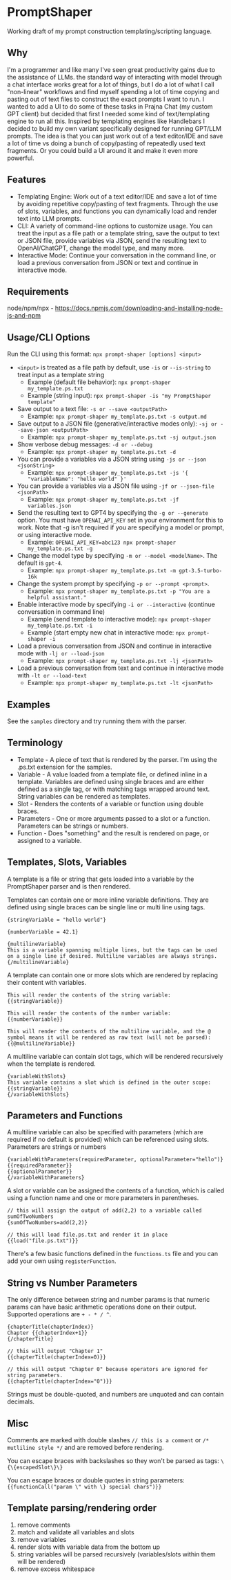 # PromptShaper
Working draft of my prompt construction templating/scripting language.

## Why
I'm a programmer and like many I've seen great productivity gains due to the assistance of LLMs. the standard way of interacting with model through a chat interface works great for a lot of things, but I do a lot of what I call "non-linear" workflows and find myself spending a lot of time copying and pasting out of text files to construct the exact prompts I want to run. I wanted to add a UI to do some of these tasks in Prajna Chat (my custom GPT client) but decided that first I needed some kind of text/templating engine to run all this. Inspired by templating engines like Handlebars I decided to build my own variant specifically designed for running GPT/LLM prompts. The idea is that you can just work out of a text editor/IDE and save a lot of time vs doing a bunch of copy/pasting of repeatedly used text fragments. Or you could build a UI around it and make it even more powerful.

## Features
- Templating Engine: Work out of a text editor/IDE and save a lot of time by avoiding repetitive copy/pasting of text fragments. Through the use of slots, variables, and functions you can dynamically load and render text into LLM prompts.
- CLI: A variety of command-line options to customize usage. You can treat the input as a file path or a template string, save the output to text or JSON file, provide variables via JSON, send the resulting text to OpenAI/ChatGPT, change the model type, and many more.
- Interactive Mode: Continue your conversation in the command line, or load a previous conversation from JSON or text and continue in interactive mode.

## Requirements
node/npm/npx - https://docs.npmjs.com/downloading-and-installing-node-js-and-npm

## Usage/CLI Options
Run the CLI using this format: `npx prompt-shaper [options] <input>`
- `<input>` is treated as a file path by default, use `-is` or `--is-string` to treat input as a template string 
  - Example (default file behavior): `npx prompt-shaper my_template.ps.txt`
  - Example (string input): `npx prompt-shaper -is "my PromptShaper template"`
- Save output to a text file: `-s or --save <outputPath>`
  - Example: `npx prompt-shaper my_template.ps.txt -s output.md`
- Save output to a JSON file (generative/interactive modes only): `-sj or --save-json <outputPath>`
  - Example: `npx prompt-shaper my_template.ps.txt -sj output.json`
- Show verbose debug messages: `-d or --debug`
  - Example: `npx prompt-shaper my_template.ps.txt -d`
- You can provide a variables via a JSON string using `-js or --json <jsonString>`
  - Example: `npx prompt-shaper my_template.ps.txt -js '{ "variableName": "hello world" }'`
- You can provide a variables via a JSON file using `-jf or --json-file <jsonPath>`
  - Example: `npx prompt-shaper my_template.ps.txt -jf variables.json`
- Send the resulting text to GPT4 by specifying the `-g or --generate` option. You must have `OPENAI_API_KEY` set in your environment for this to work. Note that -g isn't required if you are specifying a model or prompt, or using interactive mode.
  - Example: `OPENAI_API_KEY=abc123 npx prompt-shaper my_template.ps.txt -g`
- Change the model type by specifying `-m or --model <modelName>`. The default is `gpt-4`.
  - Example: `npx prompt-shaper my_template.ps.txt -m gpt-3.5-turbo-16k`
- Change the system prompt by specifying `-p or --prompt <prompt>`.
  - Example: `npx prompt-shaper my_template.ps.txt -p "You are a helpful assistant."`
- Enable interactive mode by specifying `-i or --interactive` (continue conversation in command line)
  - Example (send template to interactive mode): `npx prompt-shaper my_template.ps.txt -i`
  - Example (start empty new chat in interactive mode: `npx prompt-shaper -i`
- Load a previous conversation from JSON and continue in interactive mode with `-lj or --load-json`
  - Example: `npx prompt-shaper my_template.ps.txt -lj <jsonPath>`
- Load a previous conversation from text and continue in interactive mode with `-lt or --load-text`
  - Example: `npx prompt-shaper my_template.ps.txt -lt <jsonPath>`

## Examples
See the `samples` directory and try running them with the parser.

## Terminology
- Template - A piece of text that is rendered by the parser. I'm using the .ps.txt extension for the samples.
- Variable - A value loaded from a template file, or defined inline in a template. Variables are defined using single braces and are either defined as a single tag, or with matching tags wrapped around text. String variables can be rendered as templates.
- Slot - Renders the contents of a variable or function using double braces.
- Parameters - One or more arguments passed to a slot or a function. Parameters can be strings or numbers.
- Function - Does "something" and the result is rendered on page, or assigned to a variable.

## Templates, Slots, Variables
A template is a file or string that gets loaded into a variable by the PromptShaper parser and is then rendered.

Templates can contain one or more inline variable definitions. They are defined using single braces can be single line or multi line using tags.
```
{stringVariable = "hello world"}

{numberVariable = 42.1}

{multilineVariable}
This is a variable spanning multiple lines, but the tags can be used on a single line if desired. Multiline variables are always strings.
{/multilineVariable}
```

A template can contain one or more slots which are rendered by replacing their content with variables.
```
This will render the contents of the string variable: {{stringVariable}}

This will render the contents of the number variable: {{numberVariable}}

This will render the contents of the multiline variable, and the @ symbol means it will be rendered as raw text (will not be parsed): {{@multilineVariable}}
```

A multiline variable can contain slot tags, which will be rendered recursively when the template is rendered.
```
{variableWithSlots}
This variable contains a slot which is defined in the outer scope: {{stringVariable}}
{/variableWithSlots}
```

## Parameters and Functions
A multiline variable can also be specified with parameters (which are required if no default is provided) which can be referenced using slots. Parameters are strings or numbers
```
{variableWithParameters(requiredParameter, optionalParameter="hello")}
{{requiredParameter}}
{{optionalParameter}}
{/variableWithParameters}
```

A slot or variable can be assigned the contents of a function, which is called using a function name and one or more parameters in parentheses.
```
// this will assign the output of add(2,2) to a variable called sumOfTwoNumbers
{sumOfTwoNumbers=add(2,2)}

// this will load file.ps.txt and render it in place
{{load("file.ps.txt")}}
```

There's a few basic functions defined in the `functions.ts` file and you can add your own using `registerFunction`.

## String vs Number Parameters
The only difference between string and number params is that numeric params can have basic arithmetic operations done on their output. Supported operations are `+ - * / ^`.
```
{chapterTitle(chapterIndex)}
Chapter {{chapterIndex+1}}
{/chapterTitle}

// this will output "Chapter 1"
{{chapterTitle(chapterIndex=0)}}

// this will output "Chapter 0" because operators are ignored for string parameters.
{{chapterTitle(chapterIndex="0")}}
```

Strings must be double-quoted, and numbers are unquoted and can contain decimals.

## Misc
Comments are marked with double slashes `// this is a comment` or `/* mutliline style */` and are removed before rendering.

You can escape braces with backslashes so they won't be parsed as tags: `\{\{escapedSlot\}\}`

You can escape braces or double quotes in string parameters: `{{functionCall("param \" with \} special chars")}}`

## Template parsing/rendering order
1) remove comments
2) match and validate all variables and slots
3) remove variables
4) render slots with variable data from the bottom up
5) string variables will be parsed recursively (variables/slots within them will be rendered)
6) remove excess whitespace
